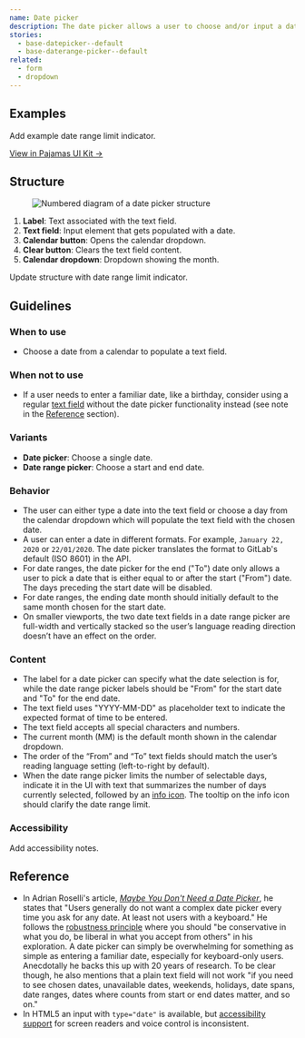 ```yaml
---
name: Date picker
description: The date picker allows a user to choose and/or input a date by using a calendar dropdown or by typing the date into a text field.
stories:
  - base-datepicker--default
  - base-daterange-picker--default
related:
  - form
  - dropdown
---
```


## Examples

<story-viewer story-name="base-datepicker--default" title="Date picker"></story-viewer>

<story-viewer story-name="base-daterange-picker--default" title="Date range picker"></story-viewer>

<todo>Add example date range limit indicator.</todo>

[View in Pajamas UI Kit →](https://www.figma.com/file/qEddyqCrI7kPSBjGmwkZzQ/Component-library?node-id=425%3A13)

## Structure

<figure class="figure" role="figure" aria-label="Date picker structure">
  <img class="figure-img" src="/img/date-picker-structure.svg" alt="Numbered diagram of a date picker structure" role="img" />
</figure>

1. **Label**: Text associated with the text field.
1. **Text field**: Input element that gets populated with a date.
1. **Calendar button**: Opens the calendar dropdown.
1. **Clear button**: Clears the text field content.
1. **Calendar dropdown**: Dropdown showing the month.

<todo>Update structure with date range limit indicator.</todo>

## Guidelines

### When to use

- Choose a date from a calendar to populate a text field.

### When not to use

- If a user needs to enter a familiar date, like a birthday, consider using a regular [text field](/components/form) without the date picker functionality instead (see note in the [Reference](#reference) section).

### Variants

- **Date picker**: Choose a single date.
- **Date range picker**: Choose a start and end date.

### Behavior

- The user can either type a date into the text field or choose a day from the calendar dropdown which will populate the text field with the chosen date.
- A user can enter a date in different formats. For example, `January 22, 2020` or `22/01/2020`. The date picker translates the format to GitLab's default (ISO 8601) in the API.
- For date ranges, the date picker for the end ("To") date only allows a user to pick a date that is either equal to or after the start ("From") date. The days preceding the start date will be disabled.
- For date ranges, the ending date month should initially default to the same month chosen for the start date.
- On smaller viewports, the two date text fields in a date range picker are full-width and vertically stacked so the user’s language reading direction doesn’t have an effect on the order.

### Content

- The label for a date picker can specify what the date selection is for, while the date range picker labels should be "From" for the start date and "To" for the end date.
- The text field uses "YYYY-MM-DD" as placeholder text to indicate the expected format of time to be entered.
- The text field accepts all special characters and numbers.
- The current month (MM) is the default month shown in the calendar dropdown.
- The order of the “From” and “To” text fields should match the user’s reading language setting (left-to-right by default).
- When the date range picker limits the number of selectable days, indicate it in the UI with text that summarizes the number of days currently selected, followed by an [info icon](https://gitlab-org.gitlab.io/gitlab-svgs/?q=~information-o). The tooltip on the info icon should clarify the date range limit.

### Accessibility

<todo>Add accessibility notes.</todo>

## Reference

- In Adrian Roselli's article, _[Maybe You Don't Need a Date Picker](https://adrianroselli.com/2019/07/maybe-you-dont-need-a-date-picker.html)_, he states that "Users generally do not want a complex date picker every time you ask for any date. At least not users with a keyboard." He follows the [robustness principle](https://en.wikipedia.org/wiki/Robustness_principle) where you should "be conservative in what you do, be liberal in what you accept from others" in his exploration. A date picker can simply be overwhelming for something as simple as entering a familiar date, especially for keyboard-only users. Anecdotally he backs this up with 20 years of research. To be clear though, he also mentions that a plain text field will not work "if you need to see chosen dates, unavailable dates, weekends, holidays, date spans, date ranges, dates where counts from start or end dates matter, and so on."
- In HTML5 an input with `type="date"` is available, but [accessibility support](https://a11ysupport.io/tech/html/input(type-date)_element) for screen readers and voice control is inconsistent.
